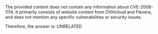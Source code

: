 The provided content does not contain any information about CVE-2006-1114. It primarily consists of website content from OVHcloud and Flexera, and does not mention any specific vulnerabilities or security issues.

Therefore, the answer is: UNRELATED